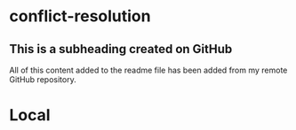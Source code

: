 # conflict-resolution

## This is a subheading created on GitHub

All of this content added to the readme file has been added from my remote GitHub repository.
# Local
